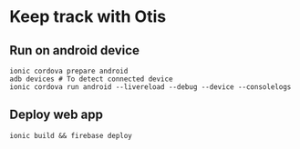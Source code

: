 # Keep track with Otis

## Run on android device

```
ionic cordova prepare android
adb devices # To detect connected device
ionic cordova run android --livereload --debug --device --consolelogs
```

## Deploy web app

```
ionic build && firebase deploy
```
